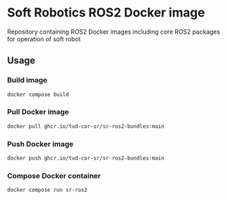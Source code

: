 # Soft Robotics ROS2 Docker image
Repository containing ROS2 Docker images including core ROS2 packages for operation of soft robot
## Usage
### Build image
```bash
docker compose build
```
### Pull Docker image
```bash
docker pull ghcr.io/tud-cor-sr/sr-ros2-bundles:main
```
### Push Docker image
```bash
docker push ghcr.io/tud-cor-sr/sr-ros2-bundles:main
```
### Compose Docker container
```bash
docker compose run sr-ros2
```
